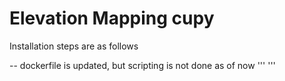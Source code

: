 # Elevation Mapping cupy
Installation steps are as follows 

-- dockerfile is updated, but scripting is not done as of now
''' 
'''
